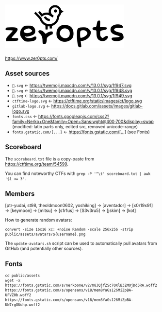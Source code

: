 # ![zer0pts](./public/assets/zer0pts.svg)

https://www.zer0pts.com/

## Asset sources

* `🥇.svg` ← https://twemoji.maxcdn.com/v/13.0.1/svg/1f947.svg
* `🥈.svg` ← https://twemoji.maxcdn.com/v/13.0.1/svg/1f948.svg
* `🥉.svg` ← https://twemoji.maxcdn.com/v/13.0.1/svg/1f949.svg
* `ctftime-logo.svg` ← https://ctftime.org/static/images/ct/logo.svg
* `gitlab-logo.svg` ← https://docs.gitlab.com/assets/images/gitlab-logo.svg
* `fonts.css` ← https://fonts.googleapis.com/css2?family=Nerko+One&family=Open+Sans:wght@400;700&display=swap (modified: latin parts only, edited src, removed unicode-range)
* `fonts.gstatic.com/[...]` ← <https://fonts.gstatic.com/[...]> (see Fonts)

## Scoreboard

The `scoreboard.txt` file is a copy-paste from <https://ctftime.org/team/54599>.

You can find noteworthy CTFs with `grep -P '^\t' scoreboard.txt | awk '$1 <= 3'`.

## Members

[ptr-yudai, st98, theoldmoon0602, yoshiking] → [aventador] → [x0r19x91] → [keymoon] → [mitsu] → [s1r1us] → [S3v3ru5] → [jskim] → [kot]

How to generate random avatars:

```
convert -size 16x16 xc: +noise Random -scale 256x256 -strip public/assets/avatars/${username}.png
```

The `update-avatars.sh` script can be used to automatically pull avatars from GitHub (and potentially other sources).

## Fonts

```
cd public/assets
wget -x https://fonts.gstatic.com/s/nerkoone/v2/m8JQjfZSc7OXlB3ZMOjDd5RA.woff2 https://fonts.gstatic.com/s/opensans/v18/mem8YaGs126MiZpBA-UFVZ0b.woff2 https://fonts.gstatic.com/s/opensans/v18/mem5YaGs126MiZpBA-UN7rgOUuhp.woff2
```
